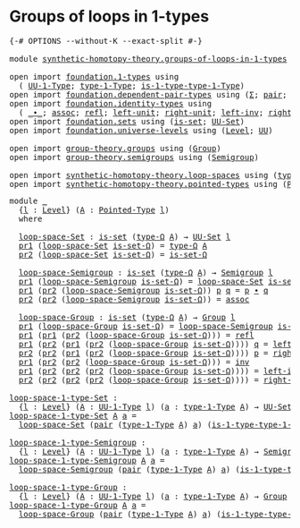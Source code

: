 # Groups of loops in 1-types

<pre class="Agda"><a id="39" class="Symbol">{-#</a> <a id="43" class="Keyword">OPTIONS</a> <a id="51" class="Pragma">--without-K</a> <a id="63" class="Pragma">--exact-split</a> <a id="77" class="Symbol">#-}</a>

<a id="82" class="Keyword">module</a> <a id="89" href="synthetic-homotopy-theory.groups-of-loops-in-1-types.html" class="Module">synthetic-homotopy-theory.groups-of-loops-in-1-types</a> <a id="142" class="Keyword">where</a>

<a id="149" class="Keyword">open</a> <a id="154" class="Keyword">import</a> <a id="161" href="foundation.1-types.html" class="Module">foundation.1-types</a> <a id="180" class="Keyword">using</a>
  <a id="188" class="Symbol">(</a> <a id="190" href="foundation-core.1-types.html#720" class="Function">UU-1-Type</a><a id="199" class="Symbol">;</a> <a id="201" href="foundation-core.1-types.html#792" class="Function">type-1-Type</a><a id="212" class="Symbol">;</a> <a id="214" href="foundation-core.1-types.html#869" class="Function">is-1-type-type-1-Type</a><a id="235" class="Symbol">)</a>
<a id="237" class="Keyword">open</a> <a id="242" class="Keyword">import</a> <a id="249" href="foundation.dependent-pair-types.html" class="Module">foundation.dependent-pair-types</a> <a id="281" class="Keyword">using</a> <a id="287" class="Symbol">(</a><a id="288" href="foundation-core.dependent-pair-types.html#502" class="Record">Σ</a><a id="289" class="Symbol">;</a> <a id="291" href="foundation-core.dependent-pair-types.html#575" class="InductiveConstructor">pair</a><a id="295" class="Symbol">;</a> <a id="297" href="foundation-core.dependent-pair-types.html#592" class="Field">pr1</a><a id="300" class="Symbol">;</a> <a id="302" href="foundation-core.dependent-pair-types.html#604" class="Field">pr2</a><a id="305" class="Symbol">)</a>
<a id="307" class="Keyword">open</a> <a id="312" class="Keyword">import</a> <a id="319" href="foundation.identity-types.html" class="Module">foundation.identity-types</a> <a id="345" class="Keyword">using</a>
  <a id="353" class="Symbol">(</a> <a id="355" href="foundation-core.identity-types.html#1239" class="Function Operator">_∙_</a><a id="358" class="Symbol">;</a> <a id="360" href="foundation-core.identity-types.html#1699" class="Function">assoc</a><a id="365" class="Symbol">;</a> <a id="367" href="foundation-core.identity-types.html#694" class="InductiveConstructor">refl</a><a id="371" class="Symbol">;</a> <a id="373" href="foundation-core.identity-types.html#1828" class="Function">left-unit</a><a id="382" class="Symbol">;</a> <a id="384" href="foundation-core.identity-types.html#1905" class="Function">right-unit</a><a id="394" class="Symbol">;</a> <a id="396" href="foundation-core.identity-types.html#1995" class="Function">left-inv</a><a id="404" class="Symbol">;</a> <a id="406" href="foundation-core.identity-types.html#2081" class="Function">right-inv</a><a id="415" class="Symbol">;</a> <a id="417" href="foundation-core.identity-types.html#1552" class="Function">inv</a><a id="420" class="Symbol">)</a>
<a id="422" class="Keyword">open</a> <a id="427" class="Keyword">import</a> <a id="434" href="foundation.sets.html" class="Module">foundation.sets</a> <a id="450" class="Keyword">using</a> <a id="456" class="Symbol">(</a><a id="457" href="foundation-core.sets.html#1099" class="Function">is-set</a><a id="463" class="Symbol">;</a> <a id="465" href="foundation-core.sets.html#1177" class="Function">UU-Set</a><a id="471" class="Symbol">)</a>
<a id="473" class="Keyword">open</a> <a id="478" class="Keyword">import</a> <a id="485" href="foundation.universe-levels.html" class="Module">foundation.universe-levels</a> <a id="512" class="Keyword">using</a> <a id="518" class="Symbol">(</a><a id="519" href="Agda.Primitive.html#597" class="Postulate">Level</a><a id="524" class="Symbol">;</a> <a id="526" href="foundation-core.universe-levels.html#222" class="Primitive">UU</a><a id="528" class="Symbol">)</a>

<a id="531" class="Keyword">open</a> <a id="536" class="Keyword">import</a> <a id="543" href="group-theory.groups.html" class="Module">group-theory.groups</a> <a id="563" class="Keyword">using</a> <a id="569" class="Symbol">(</a><a id="570" href="group-theory.groups.html#1961" class="Function">Group</a><a id="575" class="Symbol">)</a>
<a id="577" class="Keyword">open</a> <a id="582" class="Keyword">import</a> <a id="589" href="group-theory.semigroups.html" class="Module">group-theory.semigroups</a> <a id="613" class="Keyword">using</a> <a id="619" class="Symbol">(</a><a id="620" href="group-theory.semigroups.html#737" class="Function">Semigroup</a><a id="629" class="Symbol">)</a>

<a id="632" class="Keyword">open</a> <a id="637" class="Keyword">import</a> <a id="644" href="synthetic-homotopy-theory.loop-spaces.html" class="Module">synthetic-homotopy-theory.loop-spaces</a> <a id="682" class="Keyword">using</a> <a id="688" class="Symbol">(</a><a id="689" href="synthetic-homotopy-theory.loop-spaces.html#937" class="Function">type-Ω</a><a id="695" class="Symbol">)</a>
<a id="697" class="Keyword">open</a> <a id="702" class="Keyword">import</a> <a id="709" href="synthetic-homotopy-theory.pointed-types.html" class="Module">synthetic-homotopy-theory.pointed-types</a> <a id="749" class="Keyword">using</a> <a id="755" class="Symbol">(</a><a id="756" href="synthetic-homotopy-theory.pointed-types.html#392" class="Function">Pointed-Type</a><a id="768" class="Symbol">)</a>
</pre>
<pre class="Agda"><a id="783" class="Keyword">module</a> <a id="790" href="synthetic-homotopy-theory.groups-of-loops-in-1-types.html#790" class="Module">_</a>
  <a id="794" class="Symbol">{</a><a id="795" href="synthetic-homotopy-theory.groups-of-loops-in-1-types.html#795" class="Bound">l</a> <a id="797" class="Symbol">:</a> <a id="799" href="Agda.Primitive.html#597" class="Postulate">Level</a><a id="804" class="Symbol">}</a> <a id="806" class="Symbol">(</a><a id="807" href="synthetic-homotopy-theory.groups-of-loops-in-1-types.html#807" class="Bound">A</a> <a id="809" class="Symbol">:</a> <a id="811" href="synthetic-homotopy-theory.pointed-types.html#392" class="Function">Pointed-Type</a> <a id="824" href="synthetic-homotopy-theory.groups-of-loops-in-1-types.html#795" class="Bound">l</a><a id="825" class="Symbol">)</a>
  <a id="829" class="Keyword">where</a>
  
  <a id="840" href="synthetic-homotopy-theory.groups-of-loops-in-1-types.html#840" class="Function">loop-space-Set</a> <a id="855" class="Symbol">:</a> <a id="857" href="foundation-core.sets.html#1099" class="Function">is-set</a> <a id="864" class="Symbol">(</a><a id="865" href="synthetic-homotopy-theory.loop-spaces.html#937" class="Function">type-Ω</a> <a id="872" href="synthetic-homotopy-theory.groups-of-loops-in-1-types.html#807" class="Bound">A</a><a id="873" class="Symbol">)</a> <a id="875" class="Symbol">→</a> <a id="877" href="foundation-core.sets.html#1177" class="Function">UU-Set</a> <a id="884" href="synthetic-homotopy-theory.groups-of-loops-in-1-types.html#795" class="Bound">l</a>
  <a id="888" href="foundation-core.dependent-pair-types.html#592" class="Field">pr1</a> <a id="892" class="Symbol">(</a><a id="893" href="synthetic-homotopy-theory.groups-of-loops-in-1-types.html#840" class="Function">loop-space-Set</a> <a id="908" href="synthetic-homotopy-theory.groups-of-loops-in-1-types.html#908" class="Bound">is-set-Ω</a><a id="916" class="Symbol">)</a> <a id="918" class="Symbol">=</a> <a id="920" href="synthetic-homotopy-theory.loop-spaces.html#937" class="Function">type-Ω</a> <a id="927" href="synthetic-homotopy-theory.groups-of-loops-in-1-types.html#807" class="Bound">A</a>
  <a id="931" href="foundation-core.dependent-pair-types.html#604" class="Field">pr2</a> <a id="935" class="Symbol">(</a><a id="936" href="synthetic-homotopy-theory.groups-of-loops-in-1-types.html#840" class="Function">loop-space-Set</a> <a id="951" href="synthetic-homotopy-theory.groups-of-loops-in-1-types.html#951" class="Bound">is-set-Ω</a><a id="959" class="Symbol">)</a> <a id="961" class="Symbol">=</a> <a id="963" href="synthetic-homotopy-theory.groups-of-loops-in-1-types.html#951" class="Bound">is-set-Ω</a>

  <a id="975" href="synthetic-homotopy-theory.groups-of-loops-in-1-types.html#975" class="Function">loop-space-Semigroup</a> <a id="996" class="Symbol">:</a> <a id="998" href="foundation-core.sets.html#1099" class="Function">is-set</a> <a id="1005" class="Symbol">(</a><a id="1006" href="synthetic-homotopy-theory.loop-spaces.html#937" class="Function">type-Ω</a> <a id="1013" href="synthetic-homotopy-theory.groups-of-loops-in-1-types.html#807" class="Bound">A</a><a id="1014" class="Symbol">)</a> <a id="1016" class="Symbol">→</a> <a id="1018" href="group-theory.semigroups.html#737" class="Function">Semigroup</a> <a id="1028" href="synthetic-homotopy-theory.groups-of-loops-in-1-types.html#795" class="Bound">l</a>
  <a id="1032" href="foundation-core.dependent-pair-types.html#592" class="Field">pr1</a> <a id="1036" class="Symbol">(</a><a id="1037" href="synthetic-homotopy-theory.groups-of-loops-in-1-types.html#975" class="Function">loop-space-Semigroup</a> <a id="1058" href="synthetic-homotopy-theory.groups-of-loops-in-1-types.html#1058" class="Bound">is-set-Ω</a><a id="1066" class="Symbol">)</a> <a id="1068" class="Symbol">=</a> <a id="1070" href="synthetic-homotopy-theory.groups-of-loops-in-1-types.html#840" class="Function">loop-space-Set</a> <a id="1085" href="synthetic-homotopy-theory.groups-of-loops-in-1-types.html#1058" class="Bound">is-set-Ω</a>
  <a id="1096" href="foundation-core.dependent-pair-types.html#592" class="Field">pr1</a> <a id="1100" class="Symbol">(</a><a id="1101" href="foundation-core.dependent-pair-types.html#604" class="Field">pr2</a> <a id="1105" class="Symbol">(</a><a id="1106" href="synthetic-homotopy-theory.groups-of-loops-in-1-types.html#975" class="Function">loop-space-Semigroup</a> <a id="1127" href="synthetic-homotopy-theory.groups-of-loops-in-1-types.html#1127" class="Bound">is-set-Ω</a><a id="1135" class="Symbol">))</a> <a id="1138" href="synthetic-homotopy-theory.groups-of-loops-in-1-types.html#1138" class="Bound">p</a> <a id="1140" href="synthetic-homotopy-theory.groups-of-loops-in-1-types.html#1140" class="Bound">q</a> <a id="1142" class="Symbol">=</a> <a id="1144" href="synthetic-homotopy-theory.groups-of-loops-in-1-types.html#1138" class="Bound">p</a> <a id="1146" href="foundation-core.identity-types.html#1239" class="Function Operator">∙</a> <a id="1148" href="synthetic-homotopy-theory.groups-of-loops-in-1-types.html#1140" class="Bound">q</a>
  <a id="1152" href="foundation-core.dependent-pair-types.html#604" class="Field">pr2</a> <a id="1156" class="Symbol">(</a><a id="1157" href="foundation-core.dependent-pair-types.html#604" class="Field">pr2</a> <a id="1161" class="Symbol">(</a><a id="1162" href="synthetic-homotopy-theory.groups-of-loops-in-1-types.html#975" class="Function">loop-space-Semigroup</a> <a id="1183" href="synthetic-homotopy-theory.groups-of-loops-in-1-types.html#1183" class="Bound">is-set-Ω</a><a id="1191" class="Symbol">))</a> <a id="1194" class="Symbol">=</a> <a id="1196" href="foundation-core.identity-types.html#1699" class="Function">assoc</a>

  <a id="1205" href="synthetic-homotopy-theory.groups-of-loops-in-1-types.html#1205" class="Function">loop-space-Group</a> <a id="1222" class="Symbol">:</a> <a id="1224" href="foundation-core.sets.html#1099" class="Function">is-set</a> <a id="1231" class="Symbol">(</a><a id="1232" href="synthetic-homotopy-theory.loop-spaces.html#937" class="Function">type-Ω</a> <a id="1239" href="synthetic-homotopy-theory.groups-of-loops-in-1-types.html#807" class="Bound">A</a><a id="1240" class="Symbol">)</a> <a id="1242" class="Symbol">→</a> <a id="1244" href="group-theory.groups.html#1961" class="Function">Group</a> <a id="1250" href="synthetic-homotopy-theory.groups-of-loops-in-1-types.html#795" class="Bound">l</a>
  <a id="1254" href="foundation-core.dependent-pair-types.html#592" class="Field">pr1</a> <a id="1258" class="Symbol">(</a><a id="1259" href="synthetic-homotopy-theory.groups-of-loops-in-1-types.html#1205" class="Function">loop-space-Group</a> <a id="1276" href="synthetic-homotopy-theory.groups-of-loops-in-1-types.html#1276" class="Bound">is-set-Ω</a><a id="1284" class="Symbol">)</a> <a id="1286" class="Symbol">=</a> <a id="1288" href="synthetic-homotopy-theory.groups-of-loops-in-1-types.html#975" class="Function">loop-space-Semigroup</a> <a id="1309" href="synthetic-homotopy-theory.groups-of-loops-in-1-types.html#1276" class="Bound">is-set-Ω</a>
  <a id="1320" href="foundation-core.dependent-pair-types.html#592" class="Field">pr1</a> <a id="1324" class="Symbol">(</a><a id="1325" href="foundation-core.dependent-pair-types.html#592" class="Field">pr1</a> <a id="1329" class="Symbol">(</a><a id="1330" href="foundation-core.dependent-pair-types.html#604" class="Field">pr2</a> <a id="1334" class="Symbol">(</a><a id="1335" href="synthetic-homotopy-theory.groups-of-loops-in-1-types.html#1205" class="Function">loop-space-Group</a> <a id="1352" href="synthetic-homotopy-theory.groups-of-loops-in-1-types.html#1352" class="Bound">is-set-Ω</a><a id="1360" class="Symbol">)))</a> <a id="1364" class="Symbol">=</a> <a id="1366" href="foundation-core.identity-types.html#694" class="InductiveConstructor">refl</a>
  <a id="1373" href="foundation-core.dependent-pair-types.html#592" class="Field">pr1</a> <a id="1377" class="Symbol">(</a><a id="1378" href="foundation-core.dependent-pair-types.html#604" class="Field">pr2</a> <a id="1382" class="Symbol">(</a><a id="1383" href="foundation-core.dependent-pair-types.html#592" class="Field">pr1</a> <a id="1387" class="Symbol">(</a><a id="1388" href="foundation-core.dependent-pair-types.html#604" class="Field">pr2</a> <a id="1392" class="Symbol">(</a><a id="1393" href="synthetic-homotopy-theory.groups-of-loops-in-1-types.html#1205" class="Function">loop-space-Group</a> <a id="1410" href="synthetic-homotopy-theory.groups-of-loops-in-1-types.html#1410" class="Bound">is-set-Ω</a><a id="1418" class="Symbol">))))</a> <a id="1423" href="synthetic-homotopy-theory.groups-of-loops-in-1-types.html#1423" class="Bound">q</a> <a id="1425" class="Symbol">=</a> <a id="1427" href="foundation-core.identity-types.html#1828" class="Function">left-unit</a>
  <a id="1439" href="foundation-core.dependent-pair-types.html#604" class="Field">pr2</a> <a id="1443" class="Symbol">(</a><a id="1444" href="foundation-core.dependent-pair-types.html#604" class="Field">pr2</a> <a id="1448" class="Symbol">(</a><a id="1449" href="foundation-core.dependent-pair-types.html#592" class="Field">pr1</a> <a id="1453" class="Symbol">(</a><a id="1454" href="foundation-core.dependent-pair-types.html#604" class="Field">pr2</a> <a id="1458" class="Symbol">(</a><a id="1459" href="synthetic-homotopy-theory.groups-of-loops-in-1-types.html#1205" class="Function">loop-space-Group</a> <a id="1476" href="synthetic-homotopy-theory.groups-of-loops-in-1-types.html#1476" class="Bound">is-set-Ω</a><a id="1484" class="Symbol">))))</a> <a id="1489" href="synthetic-homotopy-theory.groups-of-loops-in-1-types.html#1489" class="Bound">p</a> <a id="1491" class="Symbol">=</a> <a id="1493" href="foundation-core.identity-types.html#1905" class="Function">right-unit</a>
  <a id="1506" href="foundation-core.dependent-pair-types.html#592" class="Field">pr1</a> <a id="1510" class="Symbol">(</a><a id="1511" href="foundation-core.dependent-pair-types.html#604" class="Field">pr2</a> <a id="1515" class="Symbol">(</a><a id="1516" href="foundation-core.dependent-pair-types.html#604" class="Field">pr2</a> <a id="1520" class="Symbol">(</a><a id="1521" href="synthetic-homotopy-theory.groups-of-loops-in-1-types.html#1205" class="Function">loop-space-Group</a> <a id="1538" href="synthetic-homotopy-theory.groups-of-loops-in-1-types.html#1538" class="Bound">is-set-Ω</a><a id="1546" class="Symbol">)))</a> <a id="1550" class="Symbol">=</a> <a id="1552" href="foundation-core.identity-types.html#1552" class="Function">inv</a>
  <a id="1558" href="foundation-core.dependent-pair-types.html#592" class="Field">pr1</a> <a id="1562" class="Symbol">(</a><a id="1563" href="foundation-core.dependent-pair-types.html#604" class="Field">pr2</a> <a id="1567" class="Symbol">(</a><a id="1568" href="foundation-core.dependent-pair-types.html#604" class="Field">pr2</a> <a id="1572" class="Symbol">(</a><a id="1573" href="foundation-core.dependent-pair-types.html#604" class="Field">pr2</a> <a id="1577" class="Symbol">(</a><a id="1578" href="synthetic-homotopy-theory.groups-of-loops-in-1-types.html#1205" class="Function">loop-space-Group</a> <a id="1595" href="synthetic-homotopy-theory.groups-of-loops-in-1-types.html#1595" class="Bound">is-set-Ω</a><a id="1603" class="Symbol">))))</a> <a id="1608" class="Symbol">=</a> <a id="1610" href="foundation-core.identity-types.html#1995" class="Function">left-inv</a>
  <a id="1621" href="foundation-core.dependent-pair-types.html#604" class="Field">pr2</a> <a id="1625" class="Symbol">(</a><a id="1626" href="foundation-core.dependent-pair-types.html#604" class="Field">pr2</a> <a id="1630" class="Symbol">(</a><a id="1631" href="foundation-core.dependent-pair-types.html#604" class="Field">pr2</a> <a id="1635" class="Symbol">(</a><a id="1636" href="foundation-core.dependent-pair-types.html#604" class="Field">pr2</a> <a id="1640" class="Symbol">(</a><a id="1641" href="synthetic-homotopy-theory.groups-of-loops-in-1-types.html#1205" class="Function">loop-space-Group</a> <a id="1658" href="synthetic-homotopy-theory.groups-of-loops-in-1-types.html#1658" class="Bound">is-set-Ω</a><a id="1666" class="Symbol">))))</a> <a id="1671" class="Symbol">=</a> <a id="1673" href="foundation-core.identity-types.html#2081" class="Function">right-inv</a>

<a id="loop-space-1-type-Set"></a><a id="1684" href="synthetic-homotopy-theory.groups-of-loops-in-1-types.html#1684" class="Function">loop-space-1-type-Set</a> <a id="1706" class="Symbol">:</a>
  <a id="1710" class="Symbol">{</a><a id="1711" href="synthetic-homotopy-theory.groups-of-loops-in-1-types.html#1711" class="Bound">l</a> <a id="1713" class="Symbol">:</a> <a id="1715" href="Agda.Primitive.html#597" class="Postulate">Level</a><a id="1720" class="Symbol">}</a> <a id="1722" class="Symbol">(</a><a id="1723" href="synthetic-homotopy-theory.groups-of-loops-in-1-types.html#1723" class="Bound">A</a> <a id="1725" class="Symbol">:</a> <a id="1727" href="foundation-core.1-types.html#720" class="Function">UU-1-Type</a> <a id="1737" href="synthetic-homotopy-theory.groups-of-loops-in-1-types.html#1711" class="Bound">l</a><a id="1738" class="Symbol">)</a> <a id="1740" class="Symbol">(</a><a id="1741" href="synthetic-homotopy-theory.groups-of-loops-in-1-types.html#1741" class="Bound">a</a> <a id="1743" class="Symbol">:</a> <a id="1745" href="foundation-core.1-types.html#792" class="Function">type-1-Type</a> <a id="1757" href="synthetic-homotopy-theory.groups-of-loops-in-1-types.html#1723" class="Bound">A</a><a id="1758" class="Symbol">)</a> <a id="1760" class="Symbol">→</a> <a id="1762" href="foundation-core.sets.html#1177" class="Function">UU-Set</a> <a id="1769" href="synthetic-homotopy-theory.groups-of-loops-in-1-types.html#1711" class="Bound">l</a>
<a id="1771" href="synthetic-homotopy-theory.groups-of-loops-in-1-types.html#1684" class="Function">loop-space-1-type-Set</a> <a id="1793" href="synthetic-homotopy-theory.groups-of-loops-in-1-types.html#1793" class="Bound">A</a> <a id="1795" href="synthetic-homotopy-theory.groups-of-loops-in-1-types.html#1795" class="Bound">a</a> <a id="1797" class="Symbol">=</a>
  <a id="1801" href="synthetic-homotopy-theory.groups-of-loops-in-1-types.html#840" class="Function">loop-space-Set</a> <a id="1816" class="Symbol">(</a><a id="1817" href="foundation-core.dependent-pair-types.html#575" class="InductiveConstructor">pair</a> <a id="1822" class="Symbol">(</a><a id="1823" href="foundation-core.1-types.html#792" class="Function">type-1-Type</a> <a id="1835" href="synthetic-homotopy-theory.groups-of-loops-in-1-types.html#1793" class="Bound">A</a><a id="1836" class="Symbol">)</a> <a id="1838" href="synthetic-homotopy-theory.groups-of-loops-in-1-types.html#1795" class="Bound">a</a><a id="1839" class="Symbol">)</a> <a id="1841" class="Symbol">(</a><a id="1842" href="foundation-core.1-types.html#869" class="Function">is-1-type-type-1-Type</a> <a id="1864" href="synthetic-homotopy-theory.groups-of-loops-in-1-types.html#1793" class="Bound">A</a> <a id="1866" href="synthetic-homotopy-theory.groups-of-loops-in-1-types.html#1795" class="Bound">a</a> <a id="1868" href="synthetic-homotopy-theory.groups-of-loops-in-1-types.html#1795" class="Bound">a</a><a id="1869" class="Symbol">)</a>

<a id="loop-space-1-type-Semigroup"></a><a id="1872" href="synthetic-homotopy-theory.groups-of-loops-in-1-types.html#1872" class="Function">loop-space-1-type-Semigroup</a> <a id="1900" class="Symbol">:</a>
  <a id="1904" class="Symbol">{</a><a id="1905" href="synthetic-homotopy-theory.groups-of-loops-in-1-types.html#1905" class="Bound">l</a> <a id="1907" class="Symbol">:</a> <a id="1909" href="Agda.Primitive.html#597" class="Postulate">Level</a><a id="1914" class="Symbol">}</a> <a id="1916" class="Symbol">(</a><a id="1917" href="synthetic-homotopy-theory.groups-of-loops-in-1-types.html#1917" class="Bound">A</a> <a id="1919" class="Symbol">:</a> <a id="1921" href="foundation-core.1-types.html#720" class="Function">UU-1-Type</a> <a id="1931" href="synthetic-homotopy-theory.groups-of-loops-in-1-types.html#1905" class="Bound">l</a><a id="1932" class="Symbol">)</a> <a id="1934" class="Symbol">(</a><a id="1935" href="synthetic-homotopy-theory.groups-of-loops-in-1-types.html#1935" class="Bound">a</a> <a id="1937" class="Symbol">:</a> <a id="1939" href="foundation-core.1-types.html#792" class="Function">type-1-Type</a> <a id="1951" href="synthetic-homotopy-theory.groups-of-loops-in-1-types.html#1917" class="Bound">A</a><a id="1952" class="Symbol">)</a> <a id="1954" class="Symbol">→</a> <a id="1956" href="group-theory.semigroups.html#737" class="Function">Semigroup</a> <a id="1966" href="synthetic-homotopy-theory.groups-of-loops-in-1-types.html#1905" class="Bound">l</a>
<a id="1968" href="synthetic-homotopy-theory.groups-of-loops-in-1-types.html#1872" class="Function">loop-space-1-type-Semigroup</a> <a id="1996" href="synthetic-homotopy-theory.groups-of-loops-in-1-types.html#1996" class="Bound">A</a> <a id="1998" href="synthetic-homotopy-theory.groups-of-loops-in-1-types.html#1998" class="Bound">a</a> <a id="2000" class="Symbol">=</a>
  <a id="2004" href="synthetic-homotopy-theory.groups-of-loops-in-1-types.html#975" class="Function">loop-space-Semigroup</a> <a id="2025" class="Symbol">(</a><a id="2026" href="foundation-core.dependent-pair-types.html#575" class="InductiveConstructor">pair</a> <a id="2031" class="Symbol">(</a><a id="2032" href="foundation-core.1-types.html#792" class="Function">type-1-Type</a> <a id="2044" href="synthetic-homotopy-theory.groups-of-loops-in-1-types.html#1996" class="Bound">A</a><a id="2045" class="Symbol">)</a> <a id="2047" href="synthetic-homotopy-theory.groups-of-loops-in-1-types.html#1998" class="Bound">a</a><a id="2048" class="Symbol">)</a> <a id="2050" class="Symbol">(</a><a id="2051" href="foundation-core.1-types.html#869" class="Function">is-1-type-type-1-Type</a> <a id="2073" href="synthetic-homotopy-theory.groups-of-loops-in-1-types.html#1996" class="Bound">A</a> <a id="2075" href="synthetic-homotopy-theory.groups-of-loops-in-1-types.html#1998" class="Bound">a</a> <a id="2077" href="synthetic-homotopy-theory.groups-of-loops-in-1-types.html#1998" class="Bound">a</a><a id="2078" class="Symbol">)</a>

<a id="loop-space-1-type-Group"></a><a id="2081" href="synthetic-homotopy-theory.groups-of-loops-in-1-types.html#2081" class="Function">loop-space-1-type-Group</a> <a id="2105" class="Symbol">:</a>
  <a id="2109" class="Symbol">{</a><a id="2110" href="synthetic-homotopy-theory.groups-of-loops-in-1-types.html#2110" class="Bound">l</a> <a id="2112" class="Symbol">:</a> <a id="2114" href="Agda.Primitive.html#597" class="Postulate">Level</a><a id="2119" class="Symbol">}</a> <a id="2121" class="Symbol">(</a><a id="2122" href="synthetic-homotopy-theory.groups-of-loops-in-1-types.html#2122" class="Bound">A</a> <a id="2124" class="Symbol">:</a> <a id="2126" href="foundation-core.1-types.html#720" class="Function">UU-1-Type</a> <a id="2136" href="synthetic-homotopy-theory.groups-of-loops-in-1-types.html#2110" class="Bound">l</a><a id="2137" class="Symbol">)</a> <a id="2139" class="Symbol">(</a><a id="2140" href="synthetic-homotopy-theory.groups-of-loops-in-1-types.html#2140" class="Bound">a</a> <a id="2142" class="Symbol">:</a> <a id="2144" href="foundation-core.1-types.html#792" class="Function">type-1-Type</a> <a id="2156" href="synthetic-homotopy-theory.groups-of-loops-in-1-types.html#2122" class="Bound">A</a><a id="2157" class="Symbol">)</a> <a id="2159" class="Symbol">→</a> <a id="2161" href="group-theory.groups.html#1961" class="Function">Group</a> <a id="2167" href="synthetic-homotopy-theory.groups-of-loops-in-1-types.html#2110" class="Bound">l</a>
<a id="2169" href="synthetic-homotopy-theory.groups-of-loops-in-1-types.html#2081" class="Function">loop-space-1-type-Group</a> <a id="2193" href="synthetic-homotopy-theory.groups-of-loops-in-1-types.html#2193" class="Bound">A</a> <a id="2195" href="synthetic-homotopy-theory.groups-of-loops-in-1-types.html#2195" class="Bound">a</a> <a id="2197" class="Symbol">=</a>
  <a id="2201" href="synthetic-homotopy-theory.groups-of-loops-in-1-types.html#1205" class="Function">loop-space-Group</a> <a id="2218" class="Symbol">(</a><a id="2219" href="foundation-core.dependent-pair-types.html#575" class="InductiveConstructor">pair</a> <a id="2224" class="Symbol">(</a><a id="2225" href="foundation-core.1-types.html#792" class="Function">type-1-Type</a> <a id="2237" href="synthetic-homotopy-theory.groups-of-loops-in-1-types.html#2193" class="Bound">A</a><a id="2238" class="Symbol">)</a> <a id="2240" href="synthetic-homotopy-theory.groups-of-loops-in-1-types.html#2195" class="Bound">a</a><a id="2241" class="Symbol">)</a> <a id="2243" class="Symbol">(</a><a id="2244" href="foundation-core.1-types.html#869" class="Function">is-1-type-type-1-Type</a> <a id="2266" href="synthetic-homotopy-theory.groups-of-loops-in-1-types.html#2193" class="Bound">A</a> <a id="2268" href="synthetic-homotopy-theory.groups-of-loops-in-1-types.html#2195" class="Bound">a</a> <a id="2270" href="synthetic-homotopy-theory.groups-of-loops-in-1-types.html#2195" class="Bound">a</a><a id="2271" class="Symbol">)</a>
</pre>